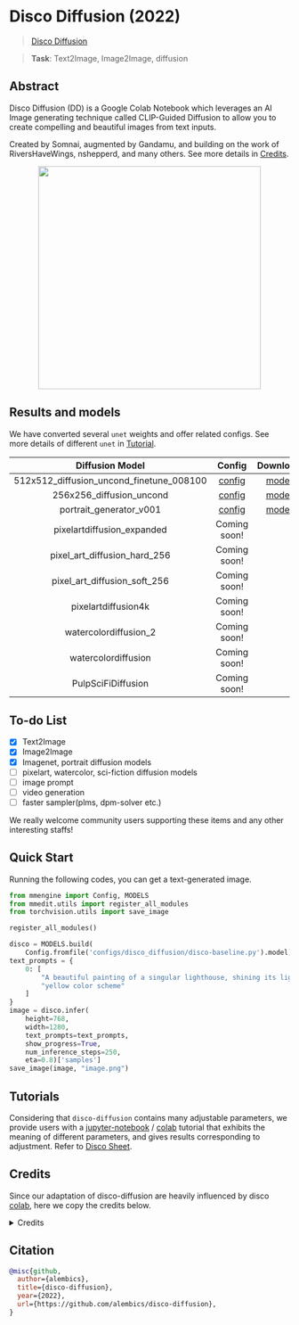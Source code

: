 # Disco Diffusion (2022)

> [Disco Diffusion](https://github.com/alembics/disco-diffusion)

> **Task**: Text2Image, Image2Image, diffusion

<!-- [ALGORITHM] -->

## Abstract

<!-- [ABSTRACT] -->

Disco Diffusion (DD) is a Google Colab Notebook which leverages an AI Image generating technique called CLIP-Guided Diffusion to allow you to create compelling and beautiful images from text inputs.

Created by Somnai, augmented by Gandamu, and building on the work of RiversHaveWings, nshepperd, and many others. See more details in [Credits](#credits).

<!-- [IMAGE] -->

<div align=center >
 <img src="https://user-images.githubusercontent.com/22982797/204526957-ac30547e-5a44-417a-aaa2-6b357b4a139c.png" width="400"/>
</div >

## Results and models

We have converted several `unet` weights and offer related configs. See more details of different `unet` in [Tutorial](#tutorials).

|             Diffusion Model              |                             Config                              |                                             Download                                              |
| :--------------------------------------: | :-------------------------------------------------------------: | :-----------------------------------------------------------------------------------------------: |
| 512x512_diffusion_uncond_finetune_008100 | [config](./disco-diffusion_adm-u-finetuned_imagenet-512x512.py) | [model](https://download.openmmlab.com/mmediting/synthesizers/disco/adm-u_finetuned_imagenet-512x512-ab471d70.pth) |
|         256x256_diffusion_uncond         | [config](./disco-diffusion_adm-u-finetuned_imagenet-256x256.py) |                                            [model](<>)                                            |
|         portrait_generator_v001          |     [config](./disco-diffusion_portrait-generator-v001.py)      | [model](https://download.openmmlab.com/mmediting/synthesizers/disco/adm-u-cvt-rgb_portrait-v001-f4a3f3bc.pth) |
|        pixelartdiffusion_expanded        |                          Coming soon!                           |                                                                                                   |
|       pixel_art_diffusion_hard_256       |                          Coming soon!                           |                                                                                                   |
|       pixel_art_diffusion_soft_256       |                          Coming soon!                           |                                                                                                   |
|           pixelartdiffusion4k            |                          Coming soon!                           |                                                                                                   |
|          watercolordiffusion_2           |                          Coming soon!                           |                                                                                                   |
|           watercolordiffusion            |                          Coming soon!                           |                                                                                                   |
|            PulpSciFiDiffusion            |                          Coming soon!                           |                                                                                                   |

## To-do List

- [x] Text2Image
- [x] Image2Image
- [x] Imagenet, portrait diffusion models
- [ ] pixelart, watercolor, sci-fiction diffusion models
- [ ] image prompt
- [ ] video generation
- [ ] faster sampler(plms, dpm-solver etc.)

We really welcome community users supporting these items and any other interesting staffs!

## Quick Start

Running the following codes, you can get a text-generated image.

```python
from mmengine import Config, MODELS
from mmedit.utils import register_all_modules
from torchvision.utils import save_image

register_all_modules()

disco = MODELS.build(
    Config.fromfile('configs/disco_diffusion/disco-baseline.py').model).cuda().eval()
text_prompts = {
    0: [
        "A beautiful painting of a singular lighthouse, shining its light across a tumultuous sea of blood by greg rutkowski and thomas kinkade, Trending on artstation.",
        "yellow color scheme"
    ]
}
image = disco.infer(
    height=768,
    width=1280,
    text_prompts=text_prompts,
    show_progress=True,
    num_inference_steps=250,
    eta=0.8)['samples']
save_image(image, "image.png")

```

## Tutorials

Considering that `disco-diffusion` contains many adjustable parameters, we provide users with a [jupyter-notebook](./tutorials.ipynb) / [colab](https://githubtocolab.com/open-mmlab/mmediting/blob/dev-1.x/configs/disco_diffusion/tutorials.ipynb) tutorial that exhibits the meaning of different parameters, and gives results corresponding to adjustment.
Refer to [Disco Sheet](https://docs.google.com/document/d/1l8s7uS2dGqjztYSjPpzlmXLjl5PM3IGkRWI3IiCuK7g/edit).

## Credits

Since our adaptation of disco-diffusion are heavily influenced by disco [colab](https://colab.research.google.com/github/alembics/disco-diffusion/blob/main/Disco_Diffusion.ipynb#scrollTo=License), here we copy the credits below.

<details>
<summary>Credits</summary>
Original notebook by Katherine Crowson (https://github.com/crowsonkb, https://twitter.com/RiversHaveWings). It uses either OpenAI's 256x256 unconditional ImageNet or Katherine Crowson's fine-tuned 512x512 diffusion model (https://github.com/openai/guided-diffusion), together with CLIP (https://github.com/openai/CLIP) to connect text prompts with images.

Modified by Daniel Russell (https://github.com/russelldc, https://twitter.com/danielrussruss) to include (hopefully) optimal params for quick generations in 15-100 timesteps rather than 1000, as well as more robust augmentations.

Further improvements from Dango233 and nshepperd helped improve the quality of diffusion in general, and especially so for shorter runs like this notebook aims to achieve.

Vark added code to load in multiple Clip models at once, which all prompts are evaluated against, which may greatly improve accuracy.

The latest zoom, pan, rotation, and keyframes features were taken from Chigozie Nri's VQGAN Zoom Notebook (https://github.com/chigozienri, https://twitter.com/chigozienri)

Advanced DangoCutn Cutout method is also from Dango223.

\--

Disco:

Somnai (https://twitter.com/Somnai_dreams) added Diffusion Animation techniques, QoL improvements and various implementations of tech and techniques, mostly listed in the changelog below.

3D animation implementation added by Adam Letts (https://twitter.com/gandamu_ml) in collaboration with Somnai. Creation of disco.py and ongoing maintenance.

Turbo feature by Chris Allen (https://twitter.com/zippy731)

Improvements to ability to run on local systems, Windows support, and dependency installation by HostsServer (https://twitter.com/HostsServer)

VR Mode by Tom Mason (https://twitter.com/nin_artificial)

Horizontal and Vertical symmetry functionality by nshepperd. Symmetry transformation_steps by huemin (https://twitter.com/huemin_art). Symmetry integration into Disco Diffusion by Dmitrii Tochilkin (https://twitter.com/cut_pow).

Warp and custom model support by Alex Spirin (https://twitter.com/devdef).

Pixel Art Diffusion, Watercolor Diffusion, and Pulp SciFi Diffusion models from KaliYuga (https://twitter.com/KaliYuga_ai). Follow KaliYuga's Twitter for the latest models and for notebooks with specialized settings.

Integration of OpenCLIP models and initiation of integration of KaliYuga models by Palmweaver / Chris Scalf (https://twitter.com/ChrisScalf11)

Integrated portrait_generator_v001 from Felipe3DArtist (https://twitter.com/Felipe3DArtist)

</details>

## Citation

```bibtex
@misc{github,
  author={alembics},
  title={disco-diffusion},
  year={2022},
  url={https://github.com/alembics/disco-diffusion},
}
```
